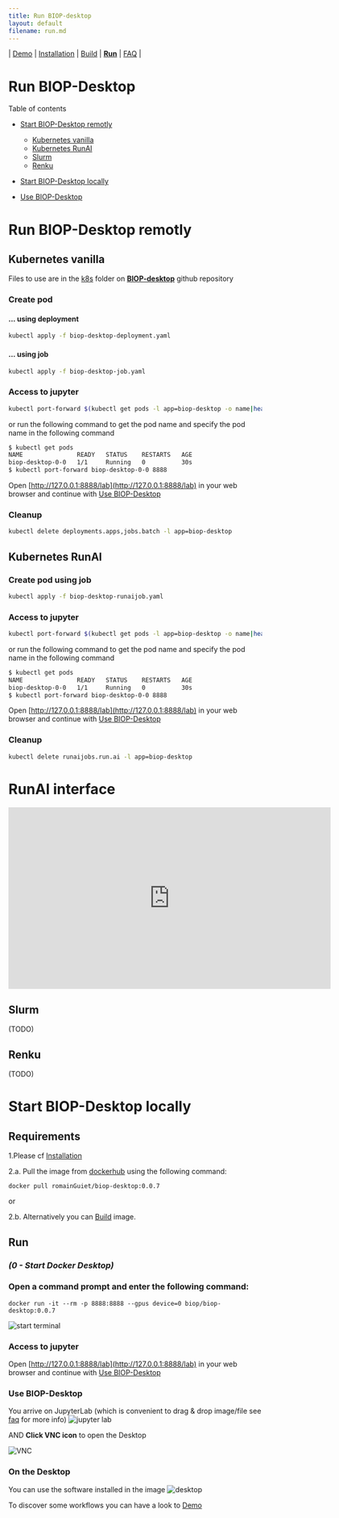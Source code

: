 ```yaml
---
title: Run BIOP-desktop
layout: default
filename: run.md
--- 
```


| [Demo](/demo.md) | [Installation](/installation.md) | [Build](/build.md) | [**Run**](/run.md) | [FAQ](/faq.md) |

# Run BIOP-Desktop 

 Table of contents
- [Start BIOP-Desktop remotly](#start-biop-desktop-remotly)
    - [Kubernetes vanilla](#kubernetes-vanilla)
    - [Kubernetes RunAI](#kubernetes-runai)
    - [Slurm](#slurm)
    - [Renku](#renku)
- [Start BIOP-Desktop locally](#start-biop-desktop-locally)

- [Use BIOP-Desktop](#use-biop-desktop)



# Run BIOP-Desktop remotly

## Kubernetes vanilla

Files to use are in the [k8s](https://github.com/BIOP/BIOP-desktop/tree/main/k8s) folder on [**BIOP-desktop**](https://github.com/BIOP/BIOP-desktop) github repository

### Create pod 

#### ... using deployment

```bash
kubectl apply -f biop-desktop-deployment.yaml
```
#### ... using job
```bash
kubectl apply -f biop-desktop-job.yaml
```

### Access to jupyter
```bash
kubectl port-forward $(kubectl get pods -l app=biop-desktop -o name|head -n 1) 8888
```

or run the following command to get the pod name and specify the pod name in the following command
```bash
$ kubectl get pods 
NAME               READY   STATUS    RESTARTS   AGE
biop-desktop-0-0   1/1     Running   0          30s
$ kubectl port-forward biop-desktop-0-0 8888
```

Open [http://127.0.0.1:8888/lab](http://127.0.0.1:8888/lab) in your web browser and continue with [Use BIOP-Desktop](#use-biop-desktop)

### Cleanup
```bash
kubectl delete deployments.apps,jobs.batch -l app=biop-desktop
```

## Kubernetes RunAI

### Create pod using job
```bash
kubectl apply -f biop-desktop-runaijob.yaml
```

### Access to jupyter
```bash
kubectl port-forward $(kubectl get pods -l app=biop-desktop -o name|head -n 1) 8888
```

or run the following command to get the pod name and specify the pod name in the following command
```bash
$ kubectl get pods 
NAME               READY   STATUS    RESTARTS   AGE
biop-desktop-0-0   1/1     Running   0          30s
$ kubectl port-forward biop-desktop-0-0 8888
```

Open [http://127.0.0.1:8888/lab](http://127.0.0.1:8888/lab) in your web browser and continue with [Use BIOP-Desktop](#use-biop-desktop)

### Cleanup
```bash
kubectl delete runaijobs.run.ai -l app=biop-desktop
```

# RunAI interface   

<iframe width="640" height="360" src="https://docs.google.com/presentation/d/1420pMyae4zamCsfyuz5zT0VnYe-VlDGjydHa7PQpU4g/preview?embed?start=false&amp;loop=false&amp;delayms=60000" frameborder="0" allow="fullscreen" allowfullscreen> </iframe>


## Slurm 
(TODO)

## Renku 
(TODO)



# Start BIOP-Desktop locally

## Requirements

1.Please cf [Installation](/installation.md) 

2.a. Pull the image from [dockerhub](https://hub.docker.com/r/biop/biop-desktop) using the following command:

```
docker pull romainGuiet/biop-desktop:0.0.7
```
or 

2.b. Alternatively you can [Build](/build.md) image.


## Run 

### *(0 - Start Docker Desktop)*

### Open a command prompt and enter the following command:
```
docker run -it --rm -p 8888:8888 --gpus device=0 biop/biop-desktop:0.0.7
```
![start terminal](/resources/local_run_00.png)

### Access to jupyter
Open [http://127.0.0.1:8888/lab](http://127.0.0.1:8888/lab) in your web browser and continue with [Use BIOP-Desktop](#use-biop-desktop)

### Use BIOP-Desktop
You arrive on JupyterLab (which is convenient to drag & drop image/file see [faq](/faq.md) for more info) 
![jupyter lab](/resources/local_JupyterLab.png)

AND **Click VNC icon** to open the Desktop

![VNC](/resources/VNC_icon.png)

### On the Desktop
You can use the software installed in the image
![desktop](/resources/local_BIOP-desktop.png)


To discover some workflows you can have a look to [Demo](/demo.md)
